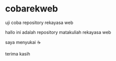 # cobarekweb
uji coba repository rekayasa web

hallo ini adalah repository matakuliah rekayasa web

saya menyukai ☕

terima kasih
